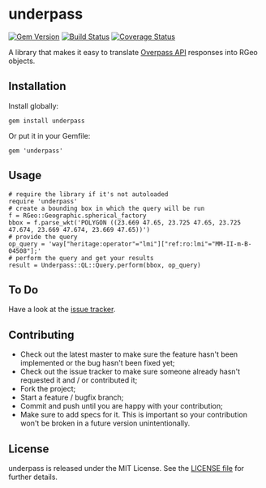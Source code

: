 # underpass

[![Gem Version](https://badge.fury.io/rb/underpass.svg)](https://badge.fury.io/rb/underpass)
[![Build Status](https://www.travis-ci.org/haiafara/underpass.svg?branch=master)](https://www.travis-ci.org/haiafara/underpass)
[![Coverage Status](https://coveralls.io/repos/github/haiafara/underpass/badge.svg?branch=master)](https://coveralls.io/github/haiafara/underpass?branch=master)

A library that makes it easy to translate [Overpass API](https://wiki.openstreetmap.org/wiki/Overpass_API) responses into RGeo objects.

## Installation

Install globally:

    gem install underpass

Or put it in your Gemfile:

    gem 'underpass'

## Usage

    # require the library if it's not autoloaded
    require 'underpass'
    # create a bounding box in which the query will be run
    f = RGeo::Geographic.spherical_factory
    bbox = f.parse_wkt('POLYGON ((23.669 47.65, 23.725 47.65, 23.725 47.674, 23.669 47.674, 23.669 47.65))')
    # provide the query
    op_query = 'way["heritage:operator"="lmi"]["ref:ro:lmi"="MM-II-m-B-04508"];'
    # perform the query and get your results
    result = Underpass::QL::Query.perform(bbox, op_query)

## To Do

Have a look at the [issue tracker](https://github.com/haiafara/underpass/issues).

## Contributing

* Check out the latest master to make sure the feature hasn't been implemented or the bug hasn't been fixed yet;
* Check out the issue tracker to make sure someone already hasn't requested it and / or contributed it;
* Fork the project;
* Start a feature / bugfix branch;
* Commit and push until you are happy with your contribution;
* Make sure to add specs for it. This is important so your contribution won't be broken in a future version unintentionally.

## License

underpass is released under the MIT License. See the [LICENSE file](LICENSE) for further details.
